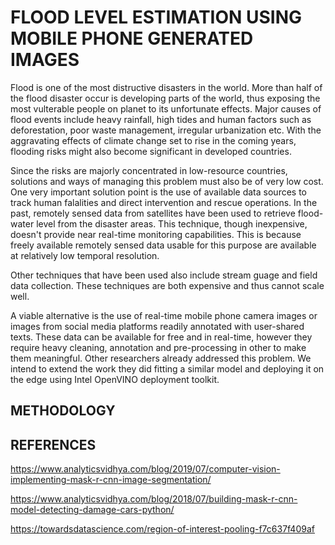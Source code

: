 
# FLOOD LEVEL ESTIMATION USING MOBILE PHONE GENERATED IMAGES



Flood is one of the most distructive disasters in the world. More than half of the flood disaster occur is developing parts of the world, thus exposing the most vulterable people on planet to its unfortunate effects.
Major causes of flood events include heavy rainfall, high tides and human factors such as deforestation, poor waste management, irregular urbanization etc. With the aggravating effects of climate change set to rise in the coming years, 
flooding risks might also become significant in developed countries.

Since the risks are majorly concentrated in low-resource countries, solutions and ways of managing this problem must also be of very low cost. One very important solution point is the use of available data sources to track human falalities and direct intervention and rescue operations.
In the past, remotely sensed data from satellites have been used to retrieve  flood-water level from the disaster areas. This technique, though inexpensive, doesn't provide near real-time monitoring capabilities. This is because freely available remotely sensed data usable for this purpose are available at relatively low temporal resolution. 

Other techniques that have been used also include stream guage and field data collection. These techniques are both expensive and thus cannot scale well.

A viable alternative is the use of real-time mobile phone camera images or images from social media platforms readily annotated with user-shared texts.
These data can be available for free and in real-time, however they require heavy cleaning, annotation and pre-processing in other to make them meaningful.
Other researchers already addressed this problem. We intend to extend the work they did fitting a similar model and deploying it on the edge using Intel OpenVINO deployment toolkit.


## METHODOLOGY






## REFERENCES
https://www.analyticsvidhya.com/blog/2019/07/computer-vision-implementing-mask-r-cnn-image-segmentation/

https://www.analyticsvidhya.com/blog/2018/07/building-mask-r-cnn-model-detecting-damage-cars-python/

https://towardsdatascience.com/region-of-interest-pooling-f7c637f409af